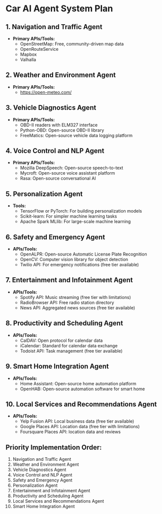 # Car AI Agent System Plan

## 1. Navigation and Traffic Agent
- **Primary APIs/Tools:**
  - OpenStreetMap: Free, community-driven map data
  - OpenRouteService
  - Mapbox
  - Valhalla

## 2. Weather and Environment Agent
- **Primary APIs/Tools:**
  - https://open-meteo.com/

## 3. Vehicle Diagnostics Agent
- **Primary APIs/Tools:**
  - OBD-II readers with ELM327 interface
  - Python-OBD: Open-source OBD-II library
  - FreeMatics: Open-source vehicle data logging platform

## 4. Voice Control and NLP Agent
- **Primary APIs/Tools:**
  - Mozilla DeepSpeech: Open-source speech-to-text
  - Mycroft: Open-source voice assistant platform
  - Rasa: Open-source conversational AI

## 5. Personalization Agent
- **Tools:**
  - TensorFlow or PyTorch: For building personalization models
  - Scikit-learn: For simpler machine learning tasks
  - Apache Spark MLlib: For large-scale machine learning

## 6. Safety and Emergency Agent
- **APIs/Tools:**
  - OpenALPR: Open-source Automatic License Plate Recognition
  - OpenCV: Computer vision library for object detection
  - Twilio API: For emergency notifications (free tier available)

## 7. Entertainment and Infotainment Agent
- **APIs/Tools:**
  - Spotify API: Music streaming (free tier with limitations)
  - RadioBrowser API: Free radio station directory
  - News API: Aggregated news sources (free tier available)

## 8. Productivity and Scheduling Agent
- **APIs/Tools:**
  - CalDAV: Open protocol for calendar data
  - iCalendar: Standard for calendar data exchange
  - Todoist API: Task management (free tier available)

## 9. Smart Home Integration Agent
- **APIs/Tools:**
  - Home Assistant: Open-source home automation platform
  - OpenHAB: Open-source automation software for smart home

## 10. Local Services and Recommendations Agent
- **APIs/Tools:**
  - Yelp Fusion API: Local business data (free tier available)
  - Google Places API: Location data (free tier with limitations)
  - Foursquare Places API: location data and reviews

## Priority Implementation Order:
1. Navigation and Traffic Agent
2. Weather and Environment Agent
3. Vehicle Diagnostics Agent
4. Voice Control and NLP Agent
5. Safety and Emergency Agent
6. Personalization Agent
7. Entertainment and Infotainment Agent
8. Productivity and Scheduling Agent
9. Local Services and Recommendations Agent
10. Smart Home Integration Agent